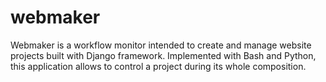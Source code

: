 # webmaker

Webmaker is a workflow monitor intended to create and manage website projects built with Django framework. Implemented with Bash and Python, this application allows to control a project during its whole composition.